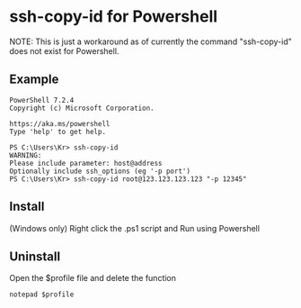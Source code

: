 # ssh-copy-id for Powershell
NOTE: This is just a workaround as of currently the command "ssh-copy-id" does not exist for Powershell.

## Example
```
PowerShell 7.2.4
Copyright (c) Microsoft Corporation.

https://aka.ms/powershell
Type 'help' to get help.

PS C:\Users\Kr> ssh-copy-id
WARNING:
Please include parameter: host@address
Optionally include ssh_options (eg '-p port')
PS C:\Users\Kr> ssh-copy-id root@123.123.123.123 "-p 12345"
```

## Install
(Windows only)
Right click the .ps1 script and Run using Powershell

## Uninstall
Open the $profile file and delete the function

```
notepad $profile
```
